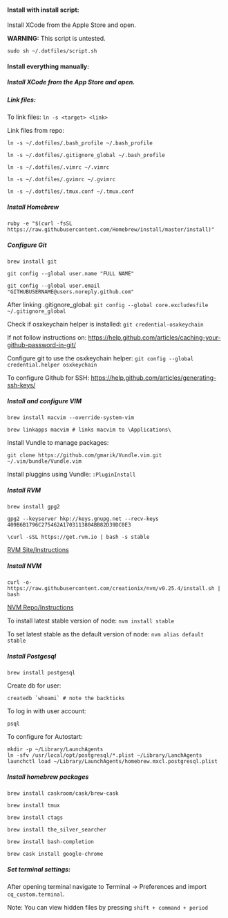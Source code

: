 #### Install with install script:

Install XCode from the Apple Store and open.

**WARNING:** This script is untested.

`sudo sh ~/.dotfiles/script.sh`

#### Install everything manually:

##### Install XCode from the App Store and open.

##### Link files:

To link files: `ln -s <target> <link>`

Link files from repo:

`ln -s ~/.dotfiles/.bash_profile ~/.bash_profile`

`ln -s ~/.dotfiles/.gitignore_global ~/.bash_profile`

`ln -s ~/.dotfiles/.vimrc ~/.vimrc`

`ln -s ~/.dotfiles/.gvimrc ~/.gvimrc`

`ln -s ~/.dotfiles/.tmux.conf ~/.tmux.conf`

##### Install Homebrew

`ruby -e "$(curl -fsSL https://raw.githubusercontent.com/Homebrew/install/master/install)"`

##### Configure Git

`brew install git`

`git config --global user.name "FULL NAME"`

`git config --global user.email "GITHUBUSERNAME@users.noreply.github.com"`

After linking .gitignore_global: `git config --global core.excludesfile ~/.gitignore_global`

Check if osxkeychain helper is installed: `git credential-osxkeychain`

If not follow instructions on: <https://help.github.com/articles/caching-your-github-password-in-git/>

Configure git to use the osxkeychain helper: `git config --global credential.helper osxkeychain`

To configure Github for SSH: <https://help.github.com/articles/generating-ssh-keys/>

##### Install and configure VIM

`brew install macvim --override-system-vim`

`brew linkapps macvim # links macvim to \Applications\`

Install Vundle to manage packages:

`git clone https://github.com/gmarik/Vundle.vim.git ~/.vim/bundle/Vundle.vim`

Install pluggins using Vundle: `:PluginInstall`

##### Install RVM

`brew install gpg2`

`gpg2 --keyserver hkp://keys.gnupg.net --recv-keys 409B6B1796C275462A1703113804BB82D39DC0E3`

`\curl -sSL https://get.rvm.io | bash -s stable`

[RVM Site/Instructions](https://rvm.io/)

##### Install NVM

`curl -o- https://raw.githubusercontent.com/creationix/nvm/v0.25.4/install.sh | bash`

[NVM Repo/Instructions](https://github.com/creationix/nvm)

To install latest stable version of node: `nvm install stable`

To set latest stable as the default version of node: `nvm alias default stable`

##### Install Postgesql

`brew install postgesql`

Create db for user:

``createdb `whoami` # note the backticks``

To log in with user account:

`psql`

To configure for Autostart:

```
mkdir -p ~/Library/LaunchAgents
ln -sfv /usr/local/opt/postgresql/*.plist ~/Library/LanchAgents
launchctl load ~/Library/LaunchAgents/homebrew.mxcl.postgresql.plist
```

##### Install homebrew packages

`brew install caskroom/cask/brew-cask`

`brew install tmux`

`brew install ctags`

`brew install the_silver_searcher`

`brew install bash-completion`

`brew cask install google-chrome`

##### Set terminal settings:

After opening terminal navigate to Terminal -> Preferences and import `cq_custom.terminal`.

Note: You can view hidden files by pressing `shift + command + period`
